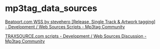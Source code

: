 # mp3tag_data_sources

[Beatport\.com WSS by stevehero \[Release, Single Track & Artwork tagging\] \- Development / Web Sources Scripts \- Mp3tag Community](https://community.mp3tag.de/t/beatport-com-wss-by-stevehero-release-single-track-artwork-tagging/12568)

[TRAXSOURCE\.com scripts \- Development / Web Sources Discussion \- Mp3tag Community](https://community.mp3tag.de/t/traxsource-com-scripts/19105/20)

